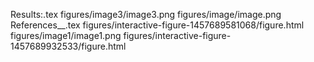 Results:.tex
figures/image3/image3.png
figures/image/image.png
References__.tex
figures/interactive-figure-1457689581068/figure.html
figures/image1/image1.png
figures/interactive-figure-1457689932533/figure.html
